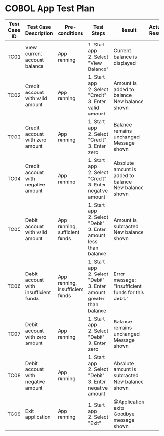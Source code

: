 # COBOL App Test Plan

| Test Case ID | Test Case Description                 | Pre-conditions                  | Test Steps                                                                | Result                                                   | Actual Result | Status (Pass/Fail) | Comments |
|--------------|---------------------------------------|---------------------------------|---------------------------------------------------------------------------|----------------------------------------------------------|---------------|--------------------|----------|
| TC01         | View current account balance          | App running                     | 1. Start app<br>2. Select "View Balance"                                  | Current balance is displayed                             |               |                    |          |
| TC02         | Credit account with valid amount      | App running                     | 1. Start app<br>2. Select "Credit"<br>3. Enter valid amount               | Amount is added to balance<br>New balance shown          |               |                    |          |
| TC03         | Credit account with zero amount       | App running                     | 1. Start app<br>2. Select "Credit"<br>3. Enter zero                       | Balance remains unchanged<br>Message shown               |               |                    |          |
| TC04         | Credit account with negative amount   | App running                     | 1. Start app<br>2. Select "Credit"<br>3. Enter negative amount            | Absolute amount is added to balance<br>New balance shown |               |                    |          |
| TC05         | Debit account with valid amount       | App running, sufficient funds   | 1. Start app<br>2. Select "Debit"<br>3. Enter amount less than balance    | Amount is subtracted<br>New balance shown                |               |                    |          |
| TC06         | Debit account with insufficient funds | App running, insufficient funds | 1. Start app<br>2. Select "Debit"<br>3. Enter amount greater than balance | Error message: "Insufficient funds for this debit."      |               |                    |          |
| TC07         | Debit account with zero amount        | App running                     | 1. Start app<br>2. Select "Debit"<br>3. Enter zero                        | Balance remains unchanged<br>Message shown               |               |                    |          |
| TC08         | Debit account with negative amount    | App running                     | 1. Start app<br>2. Select "Debit"<br>3. Enter negative amount             | Absolute amount is subtracted<br>New balance shown       |               |                    |          |
| TC09         | Exit application                      | App running                     | 1. Start app<br>2. Select "Exit"                                          | @Application exits<br>Goodbye message shown              |               |                    |          |